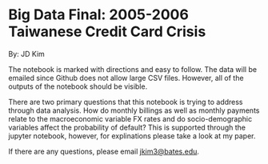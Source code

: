 
# Big Data Final: 2005-2006 Taiwanese Credit Card Crisis 

By: JD Kim

The notebook is marked with directions and easy to follow. The data will be emailed since Github does not allow large CSV files. However, all of the outputs of the notebook should be visible.

There are two primary questions that this notebook is trying to address through data analysis. How do monthly billings as well as monthly payments relate to the macroeconomic variable FX rates and do socio-demographic variables affect the probability of default? This is supported through the jupyter notebook, however, for explinations please take a look at my paper. 

If there are any questions, please email jkim3@bates.edu. 
